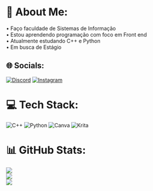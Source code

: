 # 💫 About Me:
• Faço faculdade de Sistemas de Informação<br>• Estou aprendendo programação com foco em Front end<br>• Atualmente estudando C++ e Python<br>• Em busca de Estágio<br>


## 🌐 Socials:
[![Discord](https://img.shields.io/badge/Discord-%237289DA.svg?logo=discord&logoColor=white)](https://discord.gg/Alany05#8715) [![Instagram](https://img.shields.io/badge/Instagram-%23E4405F.svg?logo=Instagram&logoColor=white)](https://instagram.com/lany_rv) 

# 💻 Tech Stack:
![C++](https://img.shields.io/badge/c++-%2300599C.svg?style=flat&logo=c%2B%2B&logoColor=white) ![Python](https://img.shields.io/badge/python-3670A0?style=flat&logo=python&logoColor=ffdd54) ![Canva](https://img.shields.io/badge/Canva-%2300C4CC.svg?style=flat&logo=Canva&logoColor=white) ![Krita](https://img.shields.io/badge/Krita-203759?style=flat&logo=krita&logoColor=EEF37B)
# 📊 GitHub Stats:
![](https://github-readme-stats.vercel.app/api?username=alany05&theme=dracula&hide_border=false&include_all_commits=false&count_private=false)<br/>
![](https://github-readme-streak-stats.herokuapp.com/?user=alany05&theme=dracula&hide_border=false)<br/>
![](https://github-readme-stats.vercel.app/api/top-langs/?username=alany05&theme=dracula&hide_border=false&include_all_commits=false&count_private=false&layout=compact)

<!-- Proudly created with GPRM ( https://gprm.itsvg.in ) -->
